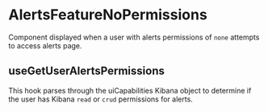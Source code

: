 # AlertsFeatureNoPermissions

Component displayed when a user with alerts permissions of `none` attempts to access alerts page. 

## useGetUserAlertsPermissions

This hook parses through the uiCapabilities Kibana object to determine if the user has Kibana `read` or `crud` permissions for alerts.
